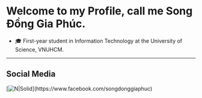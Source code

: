 # Welcome to my Profile, call me Song Đồng Gia Phúc.

- 🎓 First-year student in Information Technology at the University of Science, VNUHCM.

---
## Social Media

[![N|Solid]([https://github.com/fusodoya/fusodoya/blob/main/facebook.png](https://github.com/fusodoya/fusodoya/blob/main/icon/facebook.png))](https://www.facebook.com/songdonggiaphuc)
